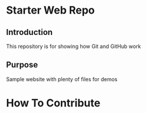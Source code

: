# Starter Web Repo

## Introduction

This repository is for showing how Git and GitHub work

## Purpose

Sample website with plenty of files for demos

# How To Contribute

